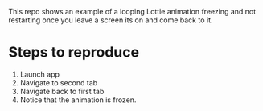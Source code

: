 This repo shows an example of a looping Lottie animation freezing and not restarting once you leave a screen its on and come back to it. 

# Steps to reproduce
1) Launch app
2) Navigate to second tab
3) Navigate back to first tab
4) Notice that the animation is frozen.
